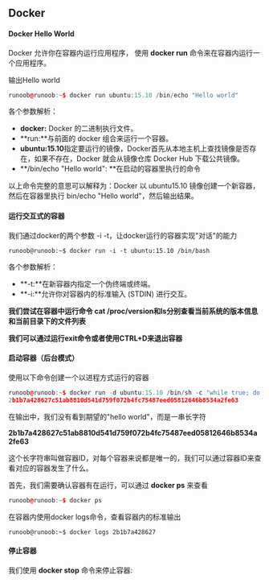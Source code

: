 ## Docker  

#### **Docker Hello World**

Docker 允许你在容器内运行应用程序， 使用 **docker run** 命令来在容器内运行一个应用程序。

输出Hello world

```c++
runoob@runoob:~$ docker run ubuntu:15.10 /bin/echo "Hello world"
```

各个参数解析：

- **docker:** Docker 的二进制执行文件。
- **run:**与前面的 docker 组合来运行一个容器。
- **ubuntu:15.10**指定要运行的镜像，Docker首先从本地主机上查找镜像是否存在，如果不存在，Docker 就会从镜像仓库 Docker Hub 下载公共镜像。
- **/bin/echo "Hello world": **在启动的容器里执行的命令

以上命令完整的意思可以解释为：Docker 以 ubuntu15.10 镜像创建一个新容器，然后在容器里执行 bin/echo "Hello world"，然后输出结果。



#### **运行交互式的容器**

我们通过docker的两个参数 -i -t，让docker运行的容器实现"对话"的能力

```
runoob@runoob:~$ docker run -i -t ubuntu:15.10 /bin/bash
```

各个参数解析：

- **-t:**在新容器内指定一个伪终端或终端。
- **-i:**允许你对容器内的标准输入 (STDIN) 进行交互。

**我们尝试在容器中运行命令 cat /proc/version和ls分别查看当前系统的版本信息和当前目录下的文件列表**

**我们可以通过运行exit命令或者使用CTRL+D来退出容器**



#### **启动容器（后台模式）**

使用以下命令创建一个以进程方式运行的容器

```c++
runoob@runoob:~$ docker run -d ubuntu:15.10 /bin/sh -c "while true; do echo hello world; sleep 1; done"
2b1b7a428627c51ab8810d541d759f072b4fc75487eed05812646b8534a2fe63
```

在输出中，我们没有看到期望的"hello world"，而是一串长字符

**2b1b7a428627c51ab8810d541d759f072b4fc75487eed05812646b8534a2fe63**

这个长字符串叫做容器ID，对每个容器来说都是唯一的，我们可以通过容器ID来查看对应的容器发生了什么。

首先，我们需要确认容器有在运行，可以通过 **docker ps** 来查看

```c++
runoob@runoob:~$ docker ps
```

在容器内使用docker logs命令，查看容器内的标准输出

```
runoob@runoob:~$ docker logs 2b1b7a428627
```

#### **停止容器**

我们使用 **docker stop** 命令来停止容器:

